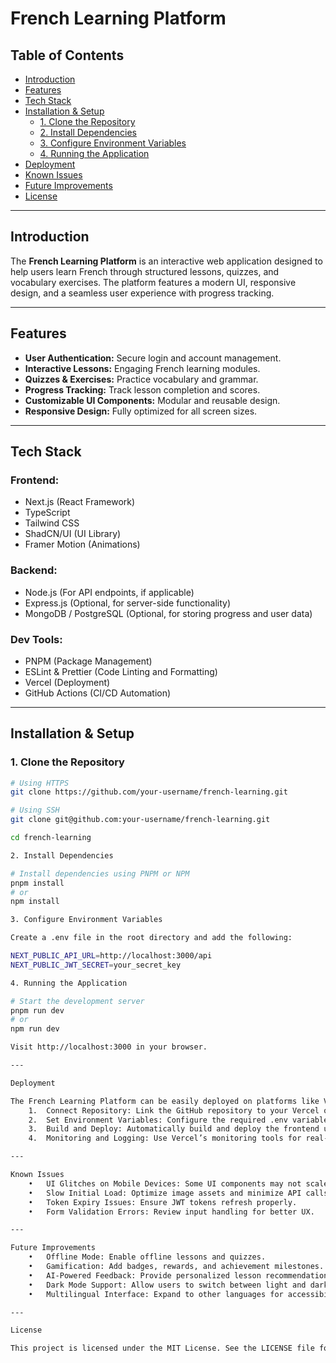 # French Learning Platform

## Table of Contents
- [Introduction](#introduction)
- [Features](#features)
- [Tech Stack](#tech-stack)
- [Installation & Setup](#installation--setup)
  - [1. Clone the Repository](#1-clone-the-repository)
  - [2. Install Dependencies](#2-install-dependencies)
  - [3. Configure Environment Variables](#3-configure-environment-variables)
  - [4. Running the Application](#4-running-the-application)
- [Deployment](#deployment)
- [Known Issues](#known-issues)
- [Future Improvements](#future-improvements)
- [License](#license)

---

## Introduction
The **French Learning Platform** is an interactive web application designed to help users learn French through structured lessons, quizzes, and vocabulary exercises. The platform features a modern UI, responsive design, and a seamless user experience with progress tracking.

---

## Features
- **User Authentication:** Secure login and account management.
- **Interactive Lessons:** Engaging French learning modules.
- **Quizzes & Exercises:** Practice vocabulary and grammar.
- **Progress Tracking:** Track lesson completion and scores.
- **Customizable UI Components:** Modular and reusable design.
- **Responsive Design:** Fully optimized for all screen sizes.

---

## Tech Stack
### **Frontend:**
- Next.js (React Framework)
- TypeScript
- Tailwind CSS
- ShadCN/UI (UI Library)
- Framer Motion (Animations)

### **Backend:**
- Node.js (For API endpoints, if applicable)
- Express.js (Optional, for server-side functionality)
- MongoDB / PostgreSQL (Optional, for storing progress and user data)

### **Dev Tools:**
- PNPM (Package Management)
- ESLint & Prettier (Code Linting and Formatting)
- Vercel (Deployment)
- GitHub Actions (CI/CD Automation)

---

## Installation & Setup

### **1. Clone the Repository**
```bash
# Using HTTPS
git clone https://github.com/your-username/french-learning.git

# Using SSH
git clone git@github.com:your-username/french-learning.git

cd french-learning

2. Install Dependencies

# Install dependencies using PNPM or NPM
pnpm install
# or
npm install

3. Configure Environment Variables

Create a .env file in the root directory and add the following:

NEXT_PUBLIC_API_URL=http://localhost:3000/api
NEXT_PUBLIC_JWT_SECRET=your_secret_key

4. Running the Application

# Start the development server
pnpm run dev
# or
npm run dev

Visit http://localhost:3000 in your browser.

---

Deployment

The French Learning Platform can be easily deployed on platforms like Vercel or Netlify. The steps include:
	1.	Connect Repository: Link the GitHub repository to your Vercel or Netlify account.
	2.	Set Environment Variables: Configure the required .env variables in the platform.
	3.	Build and Deploy: Automatically build and deploy the frontend upon push to the main branch.
	4.	Monitoring and Logging: Use Vercel’s monitoring tools for real-time performance insights.

---

Known Issues
	•	UI Glitches on Mobile Devices: Some UI components may not scale properly on smaller screens.
	•	Slow Initial Load: Optimize image assets and minimize API calls.
	•	Token Expiry Issues: Ensure JWT tokens refresh properly.
	•	Form Validation Errors: Review input handling for better UX.

---

Future Improvements
	•	Offline Mode: Enable offline lessons and quizzes.
	•	Gamification: Add badges, rewards, and achievement milestones.
	•	AI-Powered Feedback: Provide personalized lesson recommendations.
	•	Dark Mode Support: Allow users to switch between light and dark modes.
	•	Multilingual Interface: Expand to other languages for accessibility.

---

License

This project is licensed under the MIT License. See the LICENSE file for details.